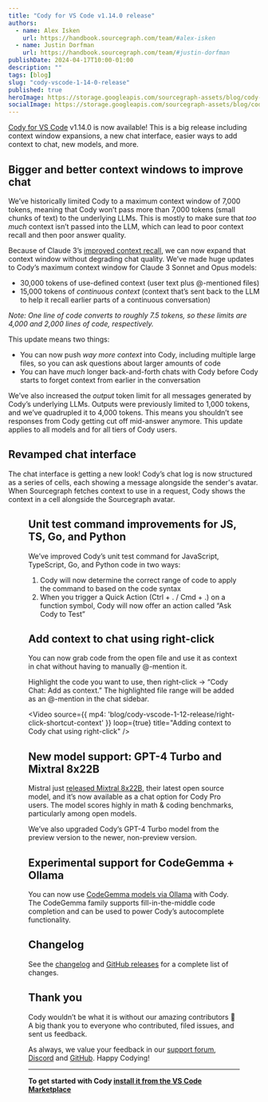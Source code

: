 ```yaml
---
title: "Cody for VS Code v1.14.0 release"
authors:
  - name: Alex Isken
    url: https://handbook.sourcegraph.com/team/#alex-isken
  - name: Justin Dorfman
    url: https://handbook.sourcegraph.com/team/#justin-dorfman
publishDate: 2024-04-17T10:00-01:00
description: ""
tags: [blog]
slug: "cody-vscode-1-14-0-release"
published: true
heroImage: https://storage.googleapis.com/sourcegraph-assets/blog/cody-vscode-1-14-release/cody-vscode-1.14.0-og-image.png
socialImage: https://storage.googleapis.com/sourcegraph-assets/blog/cody-vscode-1-14-release/cody-vscode-1.14.0-og-image.png
--- 
```


[Cody for VS Code](https://marketplace.visualstudio.com/items?itemName=sourcegraph.cody-ai) v1.14.0 is now available! This is a big release including context window expansions, a new chat interface, easier ways to add context to chat, new models, and more.

## Bigger and better context windows to improve chat

We’ve historically limited Cody to a maximum context window of 7,000 tokens, meaning that Cody won’t pass more than 7,000 tokens (small chunks of text) to the underlying LLMs. This is mostly to make sure that _too much_ context isn’t passed into the LLM, which can lead to poor context recall and then poor answer quality. 

Because of Claude 3’s [improved context recall](https://www.google.com/url?q=https://www.anthropic.com/news/claude-3-family%23:~:text%3DLong%2520context%2520and%2520near%252Dperfect%2520recall&sa=D&source=docs&ust=1713389874874139&usg=AOvVaw2xo3VN2mbBXrMP3p9cCkLc), we can now expand that context window without degrading chat quality. We’ve made huge updates to Cody’s maximum context window for Claude 3 Sonnet and Opus models:

* 30,000 tokens of use-defined context (user text plus @-mentioned files)
* 15,000 tokens of _continuous context_ (context that’s sent back to the LLM to help it recall earlier parts of a continuous conversation)

_Note: One line of code converts to roughly 7.5 tokens, so these limits are 4,000 and 2,000 lines of code, respectively._

This update means two things:

* You can now push _way more context_ into Cody, including multiple large files, so you can ask questions about larger amounts of code
* You can have _much_ longer back-and-forth chats with Cody before Cody starts to forget context from earlier in the conversation

We’ve also increased the _output_ token limit for all messages generated by Cody’s underlying LLMs. Outputs were previously limited to 1,000 tokens, and we’ve quadrupled it to 4,000 tokens. This means you shouldn’t see responses from Cody getting cut off mid-answer anymore. This update applies to all models and for all tiers of Cody users.

## Revamped chat interface

The chat interface is getting a new look! Cody’s chat log is now structured as a series of cells, each showing a message alongside the sender's avatar. When Sourcegraph fetches context to use in a request, Cody shows the context in a cell alongside the Sourcegraph avatar.

<Figure
  src="https://storage.googleapis.com/sourcegraph-assets/blog/cody-vscode-1-14-release/new-chat-ui.png"
  alt="Cody's new chat interface design"
/>

## Unit test command improvements for JS, TS, Go, and Python

We’ve improved Cody’s unit test command for JavaScript, TypeScript, Go, and Python code in two ways:

1. Cody will now determine the correct range of code to apply the command to based on the code syntax
2. When you trigger a Quick Action (Ctrl + . / Cmd + .) on a function symbol, Cody will now offer an action called “Ask Cody to Test”

## Add context to chat using right-click

You can now grab code from the open file and use it as context in chat without having to manually @-mention it.

Highlight the code you want to use, then right-click -> “Cody Chat: Add as context.” The highlighted file range will be added as an @-mention in the chat sidebar.

<Video 
  source={{
    mp4: 'blog/cody-vscode-1-12-release/right-click-shortcut-context'
  }}
  loop={true}
  title="Adding context to Cody chat using right-click"
/>

## New model support: GPT-4 Turbo and Mixtral 8x22B

Mistral just [released Mixtral 8x22B](https://mistral.ai/news/mixtral-8x22b/), their latest open source model, and it’s now available as a chat option for Cody Pro users. The model scores highly in math & coding benchmarks, particularly among open models.

We’ve also upgraded Cody’s GPT-4 Turbo model from the preview version to the newer, non-preview version.

## Experimental support for CodeGemma + Ollama

You can now use [CodeGemma models via Ollama](https://ollama.com/library/codegemma) with Cody. The CodeGemma family supports fill-in-the-middle code completion and can be used to power Cody’s autocomplete functionality.

## Changelog

See the [changelog](https://github.com/sourcegraph/cody/releases/tag/vscode-v1.12.0) and [GitHub releases](https://github.com/sourcegraph/cody/releases) for a complete list of changes.


## Thank you

Cody wouldn’t be what it is without our amazing contributors 💖 A big thank you to everyone who contributed, filed issues, and sent us feedback.

As always, we value your feedback in our [support forum](https://community.sourcegraph.com/), [Discord](https://discord.com/servers/sourcegraph-969688426372825169) and [GitHub](https://github.com/sourcegraph/cody/discussions). Happy Codying!


---

**To get started with Cody [install it from the VS Code Marketplace](https://marketplace.visualstudio.com/items?itemName=sourcegraph.cody-ai)**
